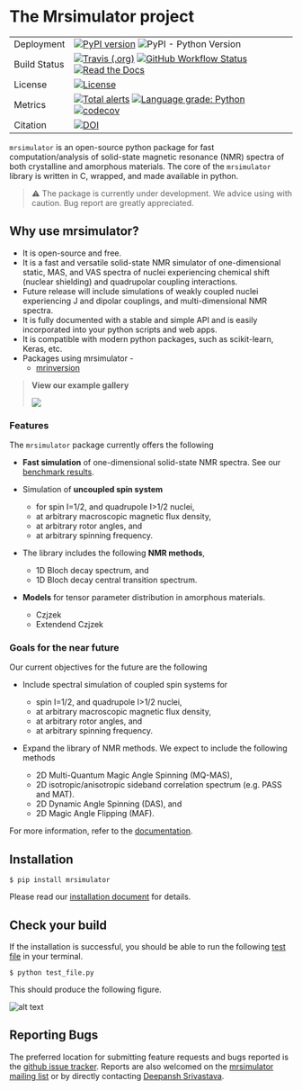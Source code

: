 # The Mrsimulator project

|              |                                                                                                                                                                                                                                                                                                                                                                                                                                                                           |
| ------------ | ------------------------------------------------------------------------------------------------------------------------------------------------------------------------------------------------------------------------------------------------------------------------------------------------------------------------------------------------------------------------------------------------------------------------------------------------------------------------- |
| Deployment   | [![PyPI version](https://img.shields.io/pypi/v/mrsimulator.svg?style=flat&logo=pypi&logoColor=white)](https://pypi.python.org/pypi/mrsimulator) ![PyPI - Python Version](https://img.shields.io/pypi/pyversions/mrsimulator)                                                                                                                                                                                                                                              |
| Build Status | [![Travis (.org)](https://img.shields.io/travis/deepanshs/mrsimulator?logo=travis)](https://travis-ci.org/github/DeepanshS/mrsimulator) [![GitHub Workflow Status](<https://img.shields.io/github/workflow/status/deepanshs/mrsimulator/CI%20(pip)?logo=GitHub>)](https://github.com/DeepanshS/mrsimulator/actions) [![Read the Docs](https://img.shields.io/readthedocs/mrsimulator)](https://mrsimulator.readthedocs.io/en/latest/)                                     |
| License      | [![License](https://img.shields.io/badge/License-BSD%203--Clause-blue.svg)](https://opensource.org/licenses/BSD-3-Clause)                                                                                                                                                                                                                                                                                                                                                 |
| Metrics      | [![Total alerts](https://img.shields.io/lgtm/alerts/g/DeepanshS/mrsimulator.svg?logo=lgtm)](https://lgtm.com/projects/g/DeepanshS/mrsimulator/alerts/) [![Language grade: Python](https://img.shields.io/lgtm/grade/python/g/DeepanshS/mrsimulator.svg?logo=lgtm)](https://lgtm.com/projects/g/DeepanshS/mrsimulator/context:python) [![codecov](https://codecov.io/gh/DeepanshS/mrsimulator/branch/master/graph/badge.svg)](https://codecov.io/gh/DeepanshS/mrsimulator) |
| Citation     | [![DOI](https://zenodo.org/badge/DOI/10.5281/zenodo.3978780.svg)](https://doi.org/10.5281/zenodo.3978780)                                                                                                                                                                                                                                                                                                                                                                 |

`mrsimulator` is an open-source python package for fast computation/analysis of solid-state
magnetic resonance (NMR) spectra of both crystalline and amorphous materials. The core
of the `mrsimulator` library is written in C, wrapped, and made available in python.

> :warning: The package is currently under development. We advice using with caution. Bug report are greatly appreciated.

## Why use mrsimulator?

- It is open-source and free.
- It is a fast and versatile solid-state NMR simulator of one-dimensional static, MAS,
  and VAS spectra of nuclei experiencing chemical shift (nuclear shielding) and quadrupolar
  coupling interactions.
- Future release will include simulations of weakly coupled nuclei experiencing J and dipolar
  couplings, and multi-dimensional NMR spectra.
- It is fully documented with a stable and simple API and is easily incorporated into your
  python scripts and web apps.
- It is compatible with modern python packages, such as scikit-learn, Keras, etc.
- Packages using mrsimulator -
  - [mrinversion](https://mrinversion.readthedocs.io/en/latest/)

> **View our example gallery**
>
> [![](https://img.shields.io/badge/View-Example%20Gallery-Purple?s=small)](https://mrsimulator.readthedocs.io/en/latest/auto_examples/index.html)

### Features

The `mrsimulator` package currently offers the following

- **Fast simulation** of one-dimensional solid-state NMR spectra. See our
  [benchmark results](https://mrsimulator.readthedocs.io/en/latest/benchmark.html).

- Simulation of **uncoupled spin system**

  - for spin I=1/2, and quadrupole I>1/2 nuclei,
  - at arbitrary macroscopic magnetic flux density,
  - at arbitrary rotor angles, and
  - at arbitrary spinning frequency.

- The library includes the following **NMR methods**,

  - 1D Bloch decay spectrum, and
  - 1D Bloch decay central transition spectrum.

- **Models** for tensor parameter distribution in amorphous materials.

  - Czjzek
  - Extendend Czjzek

### Goals for the near future

Our current objectives for the future are the following

- Include spectral simulation of coupled spin systems for

  - spin I=1/2, and quadrupole I>1/2 nuclei,
  - at arbitrary macroscopic magnetic flux density,
  - at arbitrary rotor angles, and
  - at arbitrary spinning frequency.

- Expand the library of NMR methods. We expect to include the following methods

  - 2D Multi-Quantum Magic Angle Spinning (MQ-MAS),
  - 2D isotropic/anisotropic sideband correlation spectrum (e.g. PASS and MAT).
  - 2D Dynamic Angle Spinning (DAS), and
  - 2D Magic Angle Flipping (MAF).

For more information, refer to the
[documentation](https://mrsimulator.readthedocs.io/en/latest/).

## Installation

    $ pip install mrsimulator

Please read our [installation document](https://mrsimulator.readthedocs.io/en/latest/installation.html) for details.

## Check your build

If the installation is successful, you should be able to run the following
[test file](https://raw.github.com/DeepanshS/mrsimulator-examples/master/test_file_v0.3.py?raw=true)
in your terminal.

    $ python test_file.py

This should produce the following figure.

![alt text](https://mrsimulator.readthedocs.io/en/master/_images/test_file.png)

## Reporting Bugs

The preferred location for submitting feature requests and bugs reported is the [github issue tracker](https://github.com/DeepanshS/mrsimulator/issues). Reports are also welcomed on the [mrsimulator mailing list](https://groups.google.com/group/mrsimulator-users) or by directly contacting [Deepansh Srivastava](mailto:srivastava.89@osu.edu).
